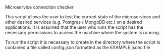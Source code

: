 Microservice connection checker

This script allows the user to test the current state of the microservices 
and other desired services (e.g. Postgres / MongoDB etc.) on a desired applications.
It is assumed that the user who runs the script has the necessary permissions to access the machine where the system is running.

To run the script it is necessary to create in the directory where the script is contained 
a file called config.json formatted as the EXAMPLE.jsonc file